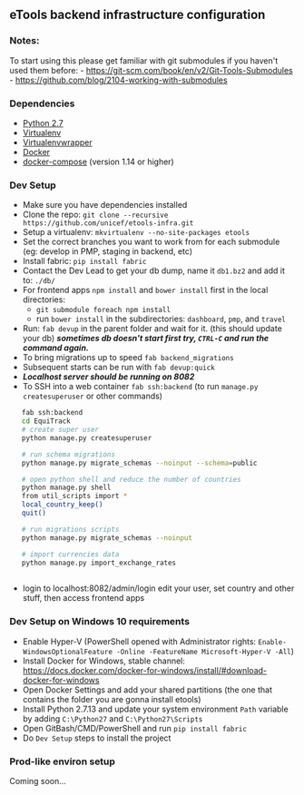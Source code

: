 ## eTools backend infrastructure configuration

### Notes:

To start using this please get familiar with git submodules if you haven't used them before:
    - https://git-scm.com/book/en/v2/Git-Tools-Submodules
    - https://github.com/blog/2104-working-with-submodules

### Dependencies

- [Python 2.7](https://www.python.org/downloads/)
- [Virtualenv](https://virtualenv.pypa.io/en/stable/)
- [Virtualenvwrapper](https://virtualenvwrapper.readthedocs.io/en/latest/)
- [Docker](https://www.docker.com/)
- [docker-compose](https://docs.docker.com/compose/install/) (version 1.14 or higher)

### Dev Setup

 - Make sure you have dependencies installed
 - Clone the repo: `git clone --recursive https://github.com/unicef/etools-infra.git`
 - Setup a virtualenv: `mkvirtualenv --no-site-packages etools`
 - Set the correct branches you want to work from for each submodule (eg: develop in PMP, staging in backend, etc)
 - Install fabric: `pip install fabric`
 - Contact the Dev Lead to get your db dump, name it `db1.bz2` and add it to: `./db/`
 - For frontend apps `npm install` and `bower install` first in the local directories:
   - `git submodule foreach npm install`
   - run `bower install` in the subdirectories: `dashboard`, `pmp`, and `travel`
 - Run: `fab devup` in the parent folder and wait for it. (this should update your db) ***sometimes db doesn't start first try, `CTRL-C` and run the command again.***
 - To bring migrations up to speed `fab backend_migrations`
 - Subsequent starts can be run with `fab devup:quick`
 - ***Localhost server should be running on 8082***
 - To SSH into a web container `fab ssh:backend` (to run `manage.py createsuperuser` or other commands)
 

 ```bash
	fab ssh:backend
	cd EquiTrack
	# create super user
	python manage.py createsuperuser

	# run schema migrations
	python manage.py migrate_schemas --noinput --schema=public

	# open python shell and reduce the number of countries
	python manage.py shell
	from util_scripts import *
	local_country_keep()
	quit()

	# run migrations scripts
	python manage.py migrate_schemas --noinput

	# import currencies data 
	python manage.py import_exchange_rates
	
 ```

 - login to localhost:8082/admin/login edit your user, set country and other stuff, then access frontend apps
 
 
### Dev Setup on Windows 10 requirements

 - Enable Hyper-V (PowerShell opened with Administrator rights: `Enable-WindowsOptionalFeature -Online -FeatureName Microsoft-Hyper-V -All`)
 - Install Docker for Windows, stable channel: https://docs.docker.com/docker-for-windows/install/#download-docker-for-windows
 - Open Docker Settings and add your shared partitions (the one that contains the folder you are gonna install etools)
 - Install Python 2.7.13 and update your system environment `Path` variable by adding `C:\Python27` and `C:\Python27\Scripts`
 - Open GitBash/CMD/PowerShell and run `pip install fabric`
 - Do `Dev Setup` steps to install the project 

### Prod-like environ setup

Coming soon...
